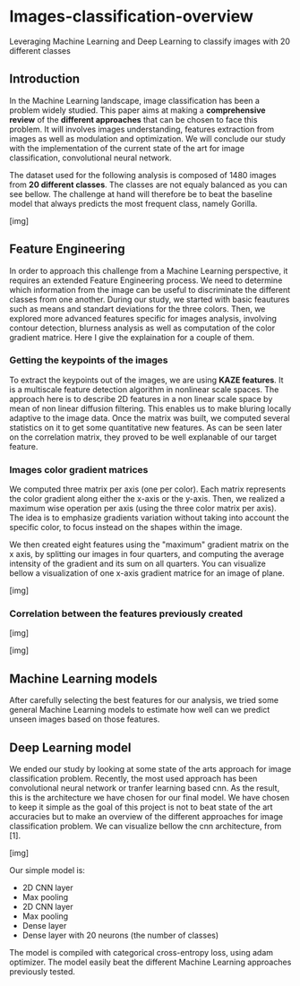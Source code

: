 # Images-classification-overview
Leveraging Machine Learning and Deep Learning to classify images with 20 different classes

## Introduction

In the Machine Learning landscape, image classification has been a problem widely studied. This paper aims at making a **comprehensive review** of the **different approaches** that can be chosen to face this problem. It will involves images understanding, features extraction from images as well as modulation and optimization. We will conclude our study with the implementation of the current state of the art for image classification, convolutional neural network.

The dataset used for the following analysis is composed of 1480 images from **20 different classes**. The classes are not equaly balanced as you can see bellow. The challenge at hand will therefore be to beat the baseline model that always predicts the most frequent class, namely Gorilla.

[img]

## Feature Engineering

In order to approach this challenge from a Machine Learning perspective, it requires an extended Feature Engineering process. We need to determine which information from the image can be useful to discriminate the different classes from one another. During our study, we started with basic feautures such as means and standart deviations for the three colors. Then, we explored more advanced features specific for images analysis, involving contour detection, blurness analysis as well as computation of the color gradient matrice. Here I give the explaination for a couple of them.

### Getting the keypoints of the images

To extract the keypoints out of the images, we are using **KAZE features**. It is a multiscale feature detection algorithm in nonlinear scale spaces. The approach here is to describe 2D features in a non linear scale space by mean of non linear diffusion filtering. This enables us to make bluring locally adaptive to the image data. Once the matrix was built, we computed several statistics on it to get some quantitative new features. As can be seen later on the correlation matrix, they proved to be well explanable of our target feature. 

### Images color gradient matrices

We computed three matrix per axis (one per color). Each matrix represents the color gradient along either the x-axis or the y-axis. Then, we realized a maximum wise operation per axis (using the three color matrix per axis). The idea is to emphasize gradients variation without taking into account the specific color, to focus instead on the shapes within the image.

We then created eight features using the "maximum" gradient matrix on the x axis, by splitting our images in four quarters, and computing the average intensity of the gradient and its sum on all quarters. You can visualize bellow a visualization of one x-axis gradient matrice for an image of plane. 

[img]

### Correlation between the features previously created

[img]

[img]

## Machine Learning models

After carefully selecting the best features for our analysis, we tried some general Machine Learning models to estimate how well can we predict unseen images based on those features. 

## Deep Learning model

We ended our study by looking at some state of the arts approach for image classification problem. Recently, the most used approach has been convolutional neural network or tranfer learning based cnn. As the result, this is the architecture we have chosen for our final model. We have chosen to keep it simple as the goal of this project is not to beat state of the art accuracies but to make an overview of the different approaches for image classification problem. We can visualize bellow the cnn architecture, from [1]. 

[img]

Our simple model is:
- 2D CNN layer
- Max pooling
- 2D CNN layer
- Max pooling
- Dense layer
- Dense layer with 20 neurons (the number of classes)

The model is compiled with categorical cross-entropy loss, using adam optimizer. The model easily beat the different Machine Learning approaches previously tested. 




